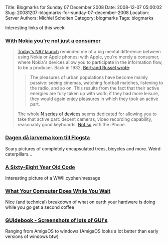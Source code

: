 Title: Blogmarks for Sunday 07 December 2008
Date: 2008-12-07 05:00:02
Slug: 20081207-blogmarks-for-sunday-07-december-2008
Location: Server
Authors: Michiel Scholten
Category: blogmarks
Tags: blogmarks

<p>Interesting links of this week:</p>
<h3><a href="http://bergie.iki.fi/blog/with_nokia_you-re_not_just_a_consumer/">With Nokia you're not just a consumer</a></h3>
<blockquote><p><a href="http://conversations.nokia.com/home/2008/12/nokia-n97-marks-evolutionary-milestone-for-nseries-and-mobilekind.html">Today's N97 launch</a> reminded me of a big mental difference between using Nokia or Apple phones: with Apple, you're merely a consumer, where Nokia's devices allow you to participate in the information flow, to be a producer. Back in 1932, <a href="http://www.zpub.com/notes/idle.html">Bertrand Russel wrote</a>:</p>

<blockquote><p>The pleasures of urban populations have become mainly passive: seeing cinemas, watching football matches, listening to the radio, and so on. This results from the fact that their active energies are fully taken up with work; if they had more leisure, they would again enjoy pleasures in which they took an active part.</p></blockquote>

<p>The whole <a href="http://www.nseries.com/index.html">N series of devices</a> seems dedicated for allowing you to take that active part: decent cameras, video recording capability, reasonably good keyboards. <a href="http://www.macseven.com/files/20070610_dvorak_warns_the_iphone_keyboard_sucks.html">Not so</a> with the iPhone.</p>
</blockquote>
<h3><a href="http://user.it.uu.se/~svens/larverna/normal.html">Dagen d&aring; larverna kom till Flogsta</a></h3>
<p>Scary pictures of completely encapsulated trees, bicycles and more. Weird caterpillars...</p>
<h3><a href="http://www.slugsite.com/archives/957">A Sixty-Eight Year Old Code</a></h3>
<p>Interesting picture of a WWII cypher/message</p>
<h3><a href="http://duartes.org/gustavo/blog/post/what-your-computer-does-while-you-wait">What Your Computer Does While You Wait</a></h3>
<p>Nice (and technical) breakdown of what on earth your hardware is doing while you go get a second coffee</p>
<h3><a href="http://www.guidebookgallery.org/screenshots">GUIdebook - Screenshots of lots of GUI's</a></h3>
<p>Ranging from AmigaOS to windows (AmigaOS looks a lot better than early versions of windows btw)</p>

